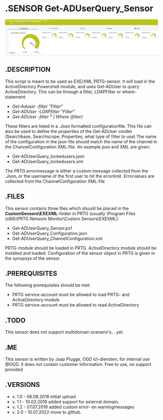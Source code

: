 # **.SENSOR** Get-ADUserQuery_Sensor

![Screenshot header](./Screenshot_01.jpg)

## **.DESCRIPTION**

This script is meant to be used as EXE/XML PRTG-sensor. It will load in the ActiveDirectory Powershell
module, and uses Get-ADUser to query ActiveDirectory. This can be through a filter, LDAPFilter or where-
statement:

* *Get-Aduser -filter "Filter"*
* *Get-ADUser -LDAPfilter "Filter"*
* *Get-ADUser -filter \* | Where {filter}*

These filters are listed in a .Json formatted configurationfile. This file can also be used to
define the properties of the Get-ADUser cmdlet (Searchbase, Searchscope, Properties, what type
of filter to use)
The name of the configuration in the json-file should match the name of the channel in the
ChannelConfiguration XML-file. An example json and XML are given:

* Get-ADUserQuery_lockedusers.json
* Get-ADUserQuery_lockedusers.xml

The PRTG errormessage is either a custom message collected from the .Json, or the username
of the first user to hit the errorlimit. Errorvalues are collected from the ChannelConfiguration
XML-file

## **.FILES**

This sensor contains three files which should be placed in the **CustomSensors\EXEXML**-folder
in PRTG (usually \Program Files (x86)\PRTG Network Monitor\Custom Sensors\EXEXML):

* Get-ADUserQuery_Sensor.ps1
* Get-ADUserQuery_Configuration.json
* Get-ADUserQuery_ChannelConfiguration.xml

PRTG-module should be loaded in PRTG. ActiveDirectory module should be installed and loaded.
Configuration of the sensor object in PRTG is given in the synopsys of the sensor.

## **.PREREQUISITES**

The following prerequisites should be met:

* PRTG service-account must be allowed to load PRTG- and ActiveDirectory module
* PRTG service-account must be allowed to read ActiveDirectory

## **.TODO**

This sensor does not support multidomain scenario's... yet.

## **.ME**

This sensor is written by Jaap Plugge, OGD ict-diensten, for internal use @OGD.
It does not contain customer information. Free to use, no support provided

## **.VERSIONS**

* v. 1.0 - 06.08.2018 initial upload.
* v. 1.1 - 10.02.2019 added support for external domain.
* v. 1.2 - 07.07.2019 added custom error- en warningmessages
* v. 2.0 - 10.07.2022 move to github.
